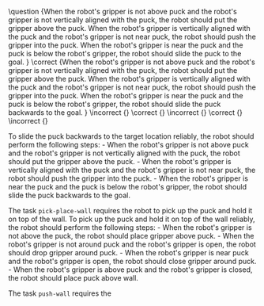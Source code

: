 
\question
    {When the robot's gripper is not above puck and the robot's gripper is not vertically aligned with the puck, the robot should put the gripper above the puck.
     When the robot's gripper is vertically aligned with the puck and the robot's gripper is not near puck, the robot should push the gripper into the puck.
     When the robot's gripper is near the puck and the puck is below the robot's gripper, the robot should slide the puck to the goal.
    }
    \correct
    {When the robot's gripper is not above puck and the robot's gripper is not vertically aligned with the puck, the robot should put the gripper above the puck.
     When the robot's gripper is vertically aligned with the puck and the robot's gripper is not near puck, the robot should push the gripper into the puck.
     When the robot's gripper is near the puck and the puck is below the robot's gripper, the robot should slide the puck backwards to the goal.
    }
    \incorrect
    {}
    \correct
    {}
    \incorrect
    {}
    \correct
    {}
    \incorrect
    {}

To slide the puck backwards to the target location reliably, the robot should perform the following steps:
    - When the robot's gripper is not above puck and the robot's gripper is not vertically aligned with the puck, the robot should put the gripper above the puck.
    - When the robot's gripper is vertically aligned with the puck and the robot's gripper is not near puck, the robot should push the gripper into the puck.
    - When the robot's gripper is near the puck and the puck is below the robot's gripper, the robot should slide the puck backwards to the goal.

The task `pick-place-wall` requires the robot to pick up the puck and hold it on top of the wall.
To pick up the puck and hold it on top of the wall reliably, the robot should perform the following steps:
    - When the robot's gripper is not above the puck, the robot should place gripper above puck.
    - When the robot's gripper is not around puck and the robot's gripper is open, the robot should drop gripper around puck.
    - When the robot's gripper is near puck and the robot's gripper is open, the robot should close gripper around puck.
    - When the robot's gripper is above puck and the robot's gripper is closed, the robot should place puck above wall.

The task `push-wall` requires the